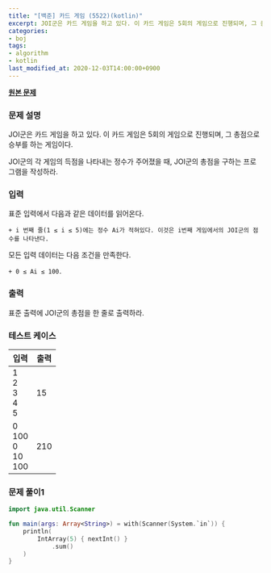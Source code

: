 ```yaml
---
title: "[백준] 카드 게임 (5522)(kotlin)"
excerpt: JOI군은 카드 게임을 하고 있다. 이 카드 게임은 5회의 게임으로 진행되며, 그 총점으로 승부를 하는 게임이다. JOI군의 각 게임의 득점을 나타내는 정수가 주어졌을 때, JOI군의 총점을 구하는 프로그램을 작성하라.
categories:
- boj
tags:
- algorithm
- kotlin
last_modified_at: 2020-12-03T14:00:00+0900
---
```



**[원본 문제](https://www.acmicpc.net/problem/5522)**

### 문제 설명

JOI군은 카드 게임을 하고 있다. 이 카드 게임은 5회의 게임으로 진행되며, 그 총점으로 승부를 하는 게임이다.

JOI군의 각 게임의 득점을 나타내는 정수가 주어졌을 때, JOI군의 총점을 구하는 프로그램을 작성하라.

### 입력

표준 입력에서 다음과 같은 데이터를 읽어온다.

    + i 번째 줄(1 ≤ i ≤ 5)에는 정수 Ai가 적혀있다. 이것은 i번째 게임에서의 JOI군의 점수를 나타낸다.
모든 입력 데이터는 다음 조건을 만족한다.

    + 0 ≤ Ai ≤ 100．

### 출력

표준 출력에 JOI군의 총점을 한 줄로 출력하라.

### 테스트 케이스

|입력|출력|
|-----|-----|
|1<br>2<br>3<br>4<br>5|15|
|0<br>100<br>0<br>10<br>100|210|

### 문제 풀이1 
```kotlin
import java.util.Scanner

fun main(args: Array<String>) = with(Scanner(System.`in`)) {
    println(
        IntArray(5) { nextInt() }
            .sum()
    )
}
```